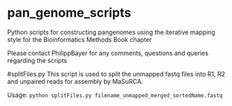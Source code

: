 # pan_genome_scripts

Python scripts for constructing pangenomes using the iterative mapping style for the Bioinformatics Methods Book chapter

Please contact PhilippBayer for any comments, questions and queries regarding the scripts

#splitFiles.py
This script is used to split the unmapped fastq files into R1, R2 and unpaired reads for assembly by MaSuRCA.

Usage: `python splitFiles.py filename_unmapped_merged_sortedName.fastq`

